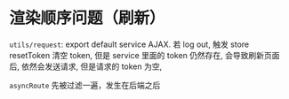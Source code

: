 # 渲染顺序问题（刷新）
`utils/request`: export default service AJAX. 若 log out, 触发 store resetToken 清空 token, 但是 service 里面的 token 仍然存在, 会导致刷新页面后, 依然会发送请求, 但是请求的 token 为空, 

`asyncRoute` 先被过滤一遍，发生在后端之后